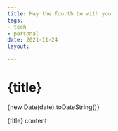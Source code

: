 ```yaml
---
title: May the fourth be with you
tags:
- tech
- personal
date: 2021-11-24
layout: 

---
```


# {title}

<time datetime={date}>{new Date(date).toDateString()}</time>

{title} content
